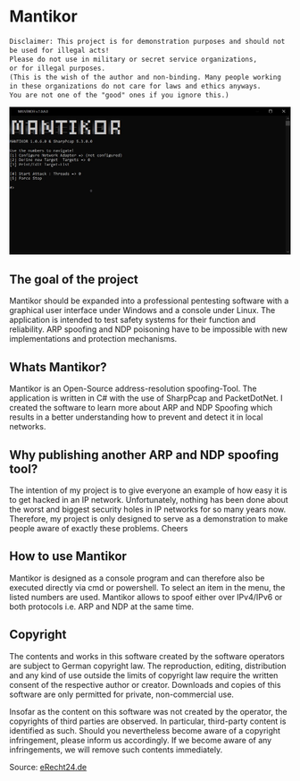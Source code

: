 # Mantikor
``` 
Disclaimer: This project is for demonstration purposes and should not be used for illegal acts! 
Please do not use in military or secret service organizations,
or for illegal purposes.
(This is the wish of the author and non-binding. Many people working
in these organizations do not care for laws and ethics anyways.
You are not one of the "good" ones if you ignore this.)
```
<img src="img/01.jpg">

## The goal of the project
Mantikor should be expanded into a professional pentesting software with a graphical user interface under Windows and a console under Linux. The application is intended to test safety systems for their function and reliability. ARP spoofing and NDP poisoning have to be impossible with new implementations and protection mechanisms. 

## Whats Mantikor?
Mantikor is an Open-Source address-resolution spoofing-Tool. The application is written in C# with the use of SharpPcap and PacketDotNet. I created the software to learn more about ARP and NDP Spoofing which results in a better understanding how to prevent and detect it in local networks. 

## Why publishing another ARP and NDP spoofing tool?
The intention of my project is to give everyone an example of how easy it is to get hacked in an IP network. Unfortunately, nothing has been done about the worst and biggest security holes in IP networks for so many years now. Therefore, my project is only designed to serve as a demonstration to make people aware of exactly these problems. Cheers

## How to use Mantikor
Mantikor is designed as a console program and can therefore also be executed directly via cmd or powershell. To select an item in the menu, the listed numbers are used. Mantikor allows to spoof either over IPv4/IPv6 or both protocols i.e. ARP and NDP at the same time.

## Copyright
The contents and works in this software created by the software operators are subject to German copyright law. The reproduction, editing, distribution and any kind of use outside the limits of copyright law require the written consent of the respective author or creator. Downloads and copies of this software are only permitted for private, non-commercial use.

Insofar as the content on this software was not created by the operator, the copyrights of third parties are observed. In particular, third-party content is identified as such. Should you nevertheless become aware of a copyright infringement, please inform us accordingly. If we become aware of any infringements, we will remove such contents immediately.

Source: [eRecht24.de](https://www.e-recht24.de/)
